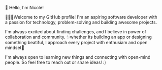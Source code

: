 🌸 Hello, I'm Nicole!

 👩🏻‍💻Welcome to my GitHub profile! I'm an aspiring software developer with a passion for technology, problem-solving and building awesome projects.
 
  I'm always excited about finding challenges, and I believe in power of collaboration and community. ✨whether its building an app or designing something beatiful, I approach every project with enthusiam and open mindset🥰



I'm always open to learning new things and connecting with open-mind people. So feel free to reach out or share ideas! :)





<!---
LeboMatsoso/LeboMatsoso is a ✨ special ✨ repository because its `README.md` (this file) appears on your GitHub profile.
You can click the Preview link to take a look at your changes.
--->
